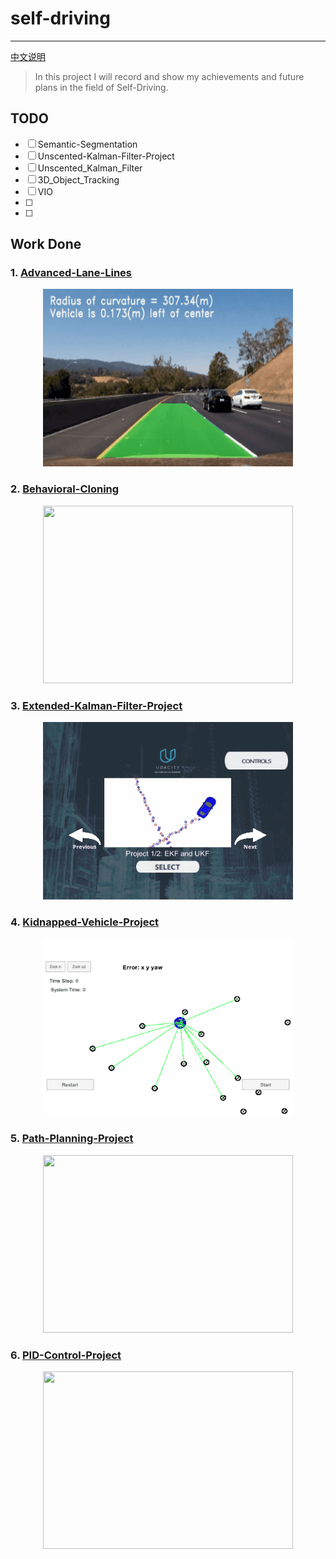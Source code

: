 # self-driving
----

[中文说明](README_CN.md) 

> In this project I will record and show my achievements and future plans in the field of Self-Driving.


## TODO
- [ ] Semantic-Segmentation
- [ ] Unscented-Kalman-Filter-Project
- [ ] Unscented_Kalman_Filter
- [ ] 3D_Object_Tracking
- [ ] VIO
- [ ] 
- [ ] 


## Work Done

### 1.  [Advanced-Lane-Lines](https://github.com/suljaxm/CarND-Advanced-Lane-Lines)

<div align=center><img width="400" height="284" src="./Advanced_Lane_lines.gif"/></div>

### 2.  [Behavioral-Cloning](https://github.com/suljaxm/CarND-Behavioral-Cloning)

 <div align=center><img width="400" height="284" src="./Behavioral-Cloning.gif"/></div>

### 3. [Extended-Kalman-Filter-Project](https://github.com/suljaxm/CarND-Extended-Kalman-Filter-Project)

 <div align=center><img width="400" height="284" src="./Extended-Kalman-Filter.gif"/></div>

### 4. [Kidnapped-Vehicle-Project](https://github.com/suljaxm/CarND-Kidnapped-Vehicle-Project)

 <div align=center><img width="400" height="284" src="./Kidnapped-Vehicle.gif"/></div>

### 5. [Path-Planning-Project](https://github.com/suljaxm/CarND-Path-Planning-Project)

 <div align=center><img width="400" height="284" src="./Path-Planning-Project.gif"/></div>

### 6. [PID-Control-Project](https://github.com/suljaxm/CarND-PID-Control-Project)

 <div align=center><img width="400" height="284" src="./PID-Control.gif"/></div>
